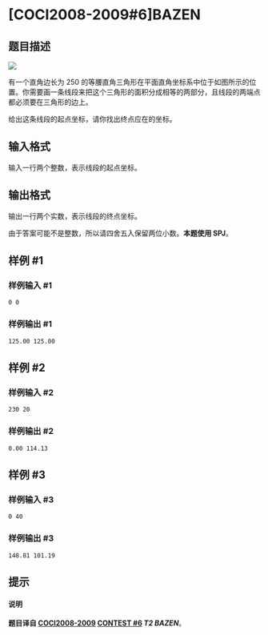 # [COCI2008-2009#6]BAZEN

## 题目描述

![](https://cdn.luogu.com.cn/upload/image_hosting/tuq99ma5.png)

有一个直角边长为 $250$ 的等腰直角三角形在平面直角坐标系中位于如图所示的位置。你需要画一条线段来把这个三角形的面积分成相等的两部分，且线段的两端点都必须要在三角形的边上。

给出这条线段的起点坐标，请你找出终点应在的坐标。

## 输入格式

输入一行两个整数，表示线段的起点坐标。



## 输出格式

输出一行两个实数，表示线段的终点坐标。

由于答案可能不是整数，所以请四舍五入保留两位小数。**本题使用 SPJ**。

## 样例 #1

### 样例输入 #1
```
0 0
```

### 样例输出 #1

```
125.00 125.00
```

## 样例 #2

### 样例输入 #2
```
230 20
```

### 样例输出 #2

```
0.00 114.13
```

## 样例 #3

### 样例输入 #3
```
0 40
```

### 样例输出 #3

```
148.81 101.19
```

## 提示

#### 说明

**题目译自 [COCI2008-2009](https://hsin.hr/coci/archive/2008_2009/) [CONTEST #6](https://hsin.hr/coci/archive/2008_2009/contest6_tasks.pdf) *T2 BAZEN***。
